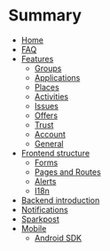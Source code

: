 <!-- 
SPDX-FileCopyrightText: 2016 Nick Sellen <hello@nicksellen.co.uk> 
SPDX-FileCopyrightText: 2016 Karrot

SPDX-License-Identifier: MIT

Karrot
-->


# Summary

- [Home](README.md)
- [FAQ](faq.md)
- [Features](features.md)
  - [Groups](features/groups.md)
  - [Applications](features/applications.md)
  - [Places](features/places.md)
  - [Activities](features/activities.md)
  - [Issues](features/issues.md)
  - [Offers](features/offers.md)
  - [Trust](features/trust.md)
  - [Account](features/account.md)
  - [General](features/general.md)
- [Frontend structure](frontend-structure.md)
  - [Forms](forms.md)
  - [Pages and Routes](pages.md)
  - [Alerts](alerts.md)
  - [I18n](i18n.md)
- [Backend introduction](backend-introduction.md)
- [Notifications](notifications.md)
- [Sparkpost](sparkpost.md)
- [Mobile](mobile.md)
  - [Android SDK](android-sdk.md)
